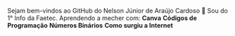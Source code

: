 Sejam bem-vindos ao GitHub do Nelson Júnior de Araújo Cardoso 👋 Sou do 1° Info da Faetec.
Aprendendo a mecher com: 
**Canva**
**Códigos de Programação**
**Números Binários**
**Como surgiu a Internet**
